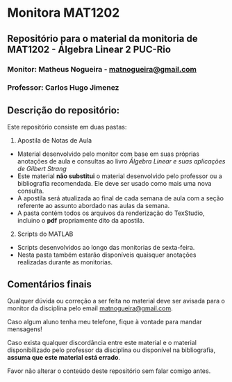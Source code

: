 # Monitora MAT1202
## Repositório para o material da monitoria de MAT1202 - Álgebra Linear 2 PUC-Rio
### Monitor: Matheus Nogueira - matnogueira@gmail.com
### Professor: Carlos Hugo Jimenez


## Descrição do repositório:

Este repositório consiste em duas pastas:
1. Apostila de Notas de Aula
  - Material desenvolvido pelo monitor com base em suas próprias anotações de aula e consultas ao livro *Álgebra Linear e suas aplicações de Gilbert Strang*
  - Este material **não substitui** o material desenvolvido pelo professor ou a bibliografia recomendada. Ele deve ser usado como mais uma nova consulta.
  - A apostila será atualizada ao final de cada semana de aula com a seção referente ao assunto abordado nas aulas da semana.
  - A pasta contém todos os arquivos da renderização do TexStudio, incluino o **pdf** propriamente dito da apostila.
2. Scripts do MATLAB
  - Scripts desenvolvidos ao longo das monitorias de sexta-feira.
  - Nesta pasta também estarão disponíveis quaisquer anotações realizadas durante as monitorias.

## Comentários finais

Qualquer dúvida ou correção a ser feita no material deve ser avisada para o monitor da disciplina pelo email matnogueira@gmail.com.

Caso algum aluno tenha meu telefone, fique à vontade para mandar mensagens!

Caso exista qualquer discordância entre este material e o material disponibilizado pelo professor da disciplina ou disponível na bibliografia, **assuma que este material está errado**.

Favor não alterar o conteúdo deste repositório sem falar comigo antes.


